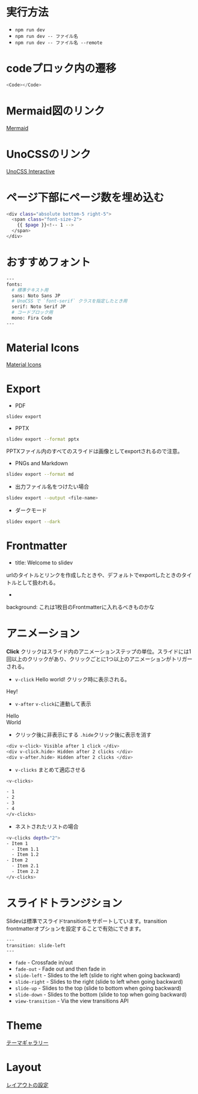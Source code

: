# 実行方法
- `npm run dev`
- `npm run dev -- ファイル名`
- `npm run dev -- ファイル名 --remote`

# codeプロック内の遷移
```python {all|1|3-9}
<Code></Code>
```

# Mermaid図のリンク
[Mermaid](https://mermaid.js.org/intro/)

# UnoCSSのリンク
[UnoCSS Interactive](https://unocss.dev/interactive/)

# ページ下部にページ数を埋め込む
```bash
<div class="absolute bottom-5 right-5">
  <span class="font-size-2">
    {{ $page }}<!-- 1 -->
  </span>
</div>
```

# おすすめフォント
```bash
---
fonts:
  # 標準テキスト用
  sans: Noto Sans JP
  # UnoCSS で `font-serif` クラスを指定したとき用
  serif: Noto Serif JP
  # コードブロック用
  mono: Fira Code
---
```

# Material Icons
[Material Icons](https://icones.js.org/)

# Export
- PDF
```bash
slidev export
```
- PPTX
```bash
slidev export --format pptx
```
PPTXファイル内のすべてのスライドは画像としてexportされるので注意。

- PNGs and Markdown
```bash
slidev export --format md
```
- 出力ファイル名をつけたい場合
```bash
slidev export --output <file-name>
```
- ダークモード
```bash
slidev export --dark
```

# Frontmatter
- title: Welcome to slidev

urlのタイトルとリンクを作成したときや、デフォルトでexportしたときのタイトルとして扱われる。

-
background: これは1枚目のFrontmatterに入れるべきものかな

# アニメーション
**Click**
  クリックはスライド内のアニメーションステップの単位。スライドには1回以上のクリックがあり、クリックごとに1つ以上のアニメーションがトリガーされる。

- `v-click`
<v-click>Hello world!</v-click>
クリック時に表示される。
<div v-click class="text-x1"> Hey! </div>

- `v-after`
`v-click`に連動して表示
<div v-click> Hello </div>
<div v-after> World </div>  <!-- or <v-after> World </v-after> -->

- クリック後に非表示にする
`.hide`クリック後に表示を消す
```bash
<div v-click> Visible after 1 click </div>
<div v-click.hide> Hidden after 2 clicks </div>
<div v-after.hide> Hidden after 2 clicks </div>
```

- `v-clicks`
まとめて適応させる
```bash
<v-clicks>

- 1
- 2
- 3
- 4
</v-clicks>
```
- ネストされたリストの場合
```bash
<v-clicks depth="2">
- Item 1
  - Item 1.1
  - Item 1.2
- Item 2
  - Item 2.1
  - Item 2.2
</v-clicks>
```

# スライドトランジション
Slidevは標準でスライドtransitionをサポートしています。transition frontmatterオプションを設定することで有効にできます。

```bash
---
transition: slide-left
---
```
- `fade` - Crossfade in/out
- `fade-out` - Fade out and then fade in
- `slide-left` - Slides to the left (slide to right when going backward)
- `slide-right` - Slides to the right (slide to left when going backward)
- `slide-up` - Slides to the top (slide to bottom when going backward)
- `slide-down` - Slides to the bottom (slide to top when going backward)
- `view-transition` - Via the view transitions API

# Theme
[テーマギャラリー](https://sli.dev/resources/theme-gallery)

# Layout
[レイアウトの設定](https://sli.dev/builtin/layouts)
